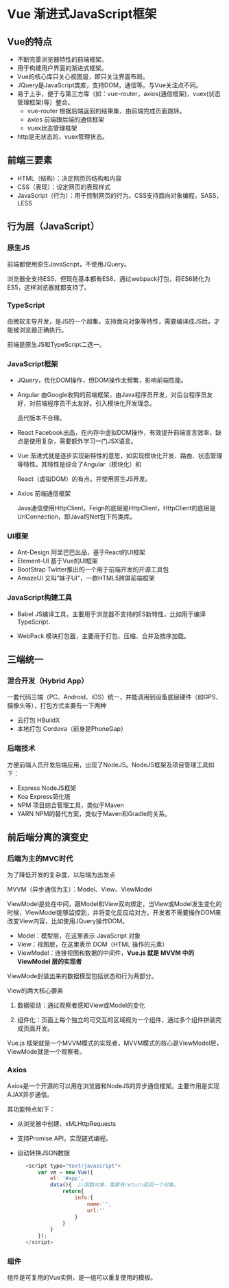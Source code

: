 # Vue 渐进式JavaScript框架

## Vue的特点

- 不断完善浏览器特性的前端框架。
- 用于构建用户界面的渐进式框架。
- Vue的核心库只关心视图层，即只关注界面布局。
- JQuery是JavaScript类库，支持DOM，通信等。与Vue关注点不同。
- 易于上手，便于与第三方库（如：vue-router，axios(通信框架)，vuex(状态管理框架)等）整合。
  - vue-router 根据后端返回的结果集，由前端完成页面跳转。
  - axios 前端跟后端的通信框架
  - vuex状态管理框架
- http是无状态的，vuex管理状态。

## 前端三要素

+ HTML（结构）：决定网页的结构和内容
+ CSS（表现）：设定网页的表现样式
+ JavaScript（行为）：用于控制网页的行为。CSS支持面向对象编程，SASS，LESS

## 行为层（JavaScript）

### 原生JS

前端都使用原生JavaScript，不使用JQuery。

浏览器全支持ES5，但现在基本都有ES6，通过webpack打包，将ES6转化为ES5，这样浏览器就都支持了。

### TypeScript

由微软主导开发，是JS的一个超集，支持面向对象等特性，需要编译成JS后，才能被浏览器正确执行。

前端是原生JS和TypeScript二选一。

### JavaScript框架

- JQuery，优化DOM操作，但DOM操作太频繁，影响前端性能。

- Angular 由Google收购的前端框架，由Java程序员开发，对后台程序员友好，对前端程序员不太友好。引入模块化开发理念。

  迭代版本不合理。

- React Facebook出品，在内存中虚拟DOM操作，有效提升前端宣言效率，缺点是使用复杂，需要额外学习一门JSX语言。

- Vue 渐进式就是逐步实现新特性的意思，如实现模块化开发、路由、状态管理等特性。其特性是综合了Angular（模块化）和

  React（虚拟DOM）的有点。并使用原生JS开发。

- Axios 前端通信框架

  Java通信使用HttpClient，Feign的底层是HttpClient，HttpClient的底层是UrlConnection，即Java的Net包下的类库。

### UI框架

+ Ant-Design 阿里巴巴出品，基于React的UI框架
+ Element-UI 基于Vue的UI框架
+ BootStrap Twitter推出的一个用于前端开发的开源工具包
+ AmazeUI 又叫“妹子UI”，一款HTML5跨屏前端框架

### JavaScript构建工具

+ Babel   JS编译工具，主要用于浏览器不支持的ES新特性，比如用于编译TypeScript.

+ WebPack  模块打包器，主要用于打包、压缩、合并及按序加载。

## 三端统一

###  混合开发（Hybrid App）

 一套代码三端（PC、Android、iOS）统一，并能调用到设备底层硬件（如GPS、摄像头等），打包方式主要有一下两种

+ 云打包 HBuildX
+ 本地打包 Cordova（前身是PhoneGap）

### 后端技术

方便前端人员开发后端应用，出现了NodeJS。NodeJS框架及项目管理工具如下：

+ Express  NodeJS框架
+ Koa Express简化版
+ NPM  项目综合管理工具，类似于Maven
+ YARN  NPM的替代方案，类似于Maven和Gradle的关系。

## 前后端分离的演变史

### 后端为主的MVC时代

为了降低开发的复杂度，以后端为出发点

MVVM（异步通信为主）：Model、View、ViewModel

ViewModel是处在中间，跟Model和View双向绑定，当View或Model发生变化的时候，ViewModel能够监控到，并将变化反应给对方。开发者不需要操作DOM来改变View内容，比如使用JQuery操作DOM。

- Model：模型层，在这里表示 JavaScript 对象
- View：视图层，在这里表示 DOM（HTML 操作的元素）
- ViewModel：连接视图和数据的中间件，**Vue.js 就是 MVVM 中的 ViewModel 层的实现者** 

ViewMode封装出来的数据模型包括状态和行为两部分。

View的两大核心要素

1. 数据驱动：通过观察者感知View或Model的变化

2. 组件化：页面上每个独立的可交互的区域视为一个组件，通过多个组件拼装完成页面开发。

Vue.js 框架就是一个MVVM模式的实现者，MVVM模式的核心是ViewModel层，ViewMode就是一个观察者。

### Axios

Axios是一个开源的可以用在浏览器和NodeJS的异步通信框架。主要作用是实现AJAX异步通信。

其功能特点如下：

+ 从浏览器中创建、xMLHttpRequests

+ 支持Promise API，实现链式编程。

+ 自动转换JSON数据

```javascript
      <script type="text/javascript">
          var vm = new Vue({
              el: '#app',
              data(){  //函数对象，需要有return返回一个对象。
                  return{
                      info:{
                          name:'',
                          url:''
                      }
                  }
              }
          });
      </script>
```

  ### 组件

组件是可复用的Vue实例，是一组可以重复使用的模板。
